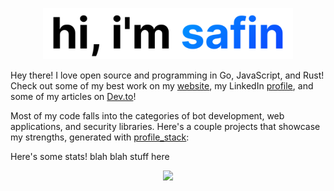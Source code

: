 <p align="center">
  <img src="./assets/intro.svg" width="400px" />
</p>

Hey there! I love open source and programming in Go, JavaScript, and Rust! Check out some of my best work on my [website](https://safinsingh.tech), my LinkedIn [profile](https://www.linkedin.com/in/safinsingh), and some of my articles on [Dev.to](https://dev.to/safinsingh)!

Most of my code falls into the categories of bot development, web applications, and security libraries. Here's a couple projects that showcase my strengths, generated with [profile_stack](https://github.com/Matt-Gleich/profile_stack):

Here's some stats! blah blah stuff here

<p align="center">
  <img src="https://github-readme-stats.vercel.app/api?username=safinsingh&show_icons=true&count_private=true&hide_title=true&show_owner=true&hide_border=true" />
</p>
